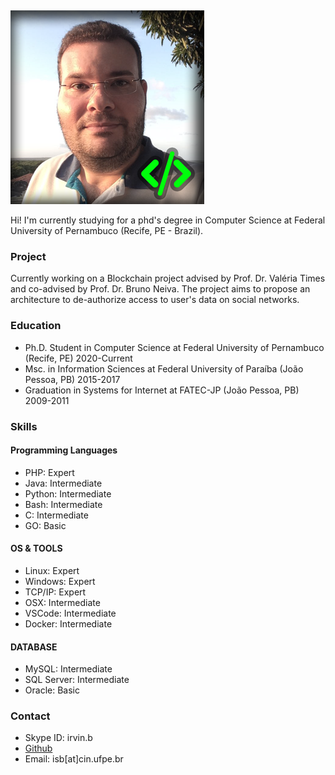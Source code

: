 <link rel="shortcut icon" type="image/x-icon" href="favicon.ico">

&nbsp;

![Foto pessoal](photo.png)

Hi! I'm currently studying for a phd's degree in Computer Science at Federal University of Pernambuco (Recife, PE - Brazil).

### Project
Currently working on a Blockchain project advised by Prof. Dr. Valéria Times and co-advised by Prof. Dr. Bruno Neiva. The project aims to propose an architecture to de-authorize access to user's data on social networks.

### Education
* Ph.D. Student in Computer Science at Federal University of Pernambuco (Recife, PE) 2020-Current
* Msc. in Information Sciences at Federal University of Paraíba (João Pessoa, PB) 2015-2017
* Graduation in Systems for Internet at FATEC-JP (João Pessoa, PB) 2009-2011

### Skills
#### Programming Languages
* PHP: Expert
* Java: Intermediate
* Python: Intermediate
* Bash: Intermediate
* C: Intermediate
* GO: Basic

#### OS & TOOLS
* Linux: Expert
* Windows: Expert
* TCP/IP: Expert
* OSX: Intermediate
* VSCode: Intermediate
* Docker: Intermediate

#### DATABASE
* MySQL: Intermediate
* SQL Server: Intermediate
* Oracle: Basic

### Contact
- Skype ID: irvin.b
- [Github](https://github.com/irvin-s/)
- Email: isb[at]cin.ufpe.br
